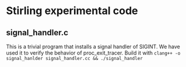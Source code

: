 # Stirling experimental code

## signal_handler.c

This is a trivial program that installs a signal handler of SIGINT.
We have used it to verify the behavior of proc_exit_tracer.
Build it with `clang++ -o signal_hanlder signal_handler.cc && ./signal_handler`
